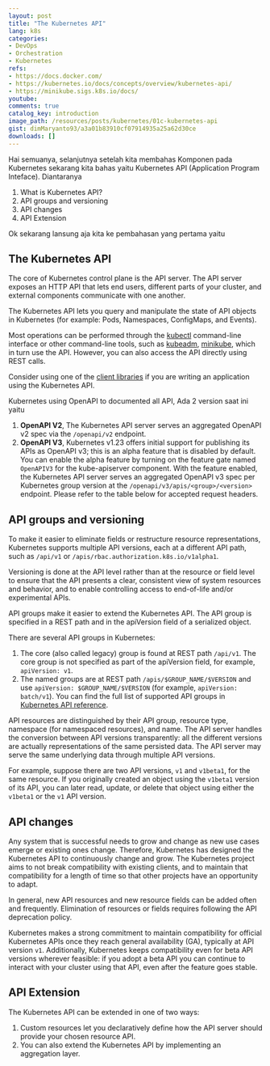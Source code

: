 ```yaml
---
layout: post
title: "The Kubernetes API"
lang: k8s
categories:
- DevOps
- Orchestration
- Kubernetes
refs: 
- https://docs.docker.com/
- https://kubernetes.io/docs/concepts/overview/kubernetes-api/
- https://minikube.sigs.k8s.io/docs/
youtube: 
comments: true
catalog_key: introduction
image_path: /resources/posts/kubernetes/01c-kubernetes-api
gist: dimMaryanto93/a3a01b83910cf07914935a25a62d30ce
downloads: []
---
```


Hai semuanya, selanjutnya setelah kita membahas Komponen pada Kubernetes sekarang kita bahas yaitu Kubernetes API (Application Program Inteface). Diantaranya

1. What is Kubernetes API?
2. API groups and versioning
3. API changes
4. API Extension

Ok sekarang lansung aja kita ke pembahasan yang pertama yaitu

## The Kubernetes API

The core of Kubernetes control plane is the API server. The API server exposes an HTTP API that lets end users, different parts of your cluster, and external components communicate with one another.

The Kubernetes API lets you query and manipulate the state of API objects in Kubernetes (for example: Pods, Namespaces, ConfigMaps, and Events).

Most operations can be performed through the [kubectl](https://kubernetes.io/docs/reference/kubectl/overview/) command-line interface or other command-line tools, such as [kubeadm](https://kubernetes.io/docs/reference/setup-tools/kubeadm/), [minikube](https://minikube.sigs.k8s.io/docs/start/), which in turn use the API. However, you can also access the API directly using REST calls.

Consider using one of the [client libraries](https://kubernetes.io/docs/reference/using-api/client-libraries/) if you are writing an application using the Kubernetes API.

Kubernetes using OpenAPI to documented all API, Ada 2 version saat ini yaitu 

1. **OpenAPI V2**, The Kubernetes API server serves an aggregated OpenAPI v2 spec via the `/openapi/v2` endpoint.
2. **OpenAPI V3**, Kubernetes v1.23 offers initial support for publishing its APIs as OpenAPI v3; this is an alpha feature that is disabled by default. You can enable the alpha feature by turning on the feature gate named `OpenAPIV3` for the kube-apiserver component. With the feature enabled, the Kubernetes API server serves an aggregated OpenAPI v3 spec per Kubernetes group version at the `/openapi/v3/apis/<group>/<version>` endpoint. Please refer to the table below for accepted request headers.

## API groups and versioning

To make it easier to eliminate fields or restructure resource representations, Kubernetes supports multiple API versions, each at a different API path, such as `/api/v1` or `/apis/rbac.authorization.k8s.io/v1alpha1`.

Versioning is done at the API level rather than at the resource or field level to ensure that the API presents a clear, consistent view of system resources and behavior, and to enable controlling access to end-of-life and/or experimental APIs.

API groups make it easier to extend the Kubernetes API. The API group is specified in a REST path and in the apiVersion field of a serialized object.

There are several API groups in Kubernetes:

1. The core (also called legacy) group is found at REST path `/api/v1`. The core group is not specified as part of the apiVersion field, for example, `apiVersion: v1`.
2. The named groups are at REST path `/apis/$GROUP_NAME/$VERSION` and use `apiVersion: $GROUP_NAME/$VERSION` (for example, `apiVersion: batch/v1`). You can find the full list of supported API groups in [Kubernetes API reference](https://kubernetes.io/docs/reference/generated/kubernetes-api/v1.23/#-strong-api-groups-strong-).

API resources are distinguished by their API group, resource type, namespace (for namespaced resources), and name. The API server handles the conversion between API versions transparently: all the different versions are actually representations of the same persisted data. The API server may serve the same underlying data through multiple API versions.

For example, suppose there are two API versions, `v1` and `v1beta1`, for the same resource. If you originally created an object using the `v1beta1` version of its API, you can later read, update, or delete that object using either the `v1beta1` or the `v1` API version.

## API changes

Any system that is successful needs to grow and change as new use cases emerge or existing ones change. Therefore, Kubernetes has designed the Kubernetes API to continuously change and grow. The Kubernetes project aims to not break compatibility with existing clients, and to maintain that compatibility for a length of time so that other projects have an opportunity to adapt.

In general, new API resources and new resource fields can be added often and frequently. Elimination of resources or fields requires following the API deprecation policy.

Kubernetes makes a strong commitment to maintain compatibility for official Kubernetes APIs once they reach general availability (GA), typically at API version `v1`. Additionally, Kubernetes keeps compatibility even for beta API versions wherever feasible: if you adopt a beta API you can continue to interact with your cluster using that API, even after the feature goes stable.

## API Extension

The Kubernetes API can be extended in one of two ways:

1. Custom resources let you declaratively define how the API server should provide your chosen resource API.
2. You can also extend the Kubernetes API by implementing an aggregation layer.
